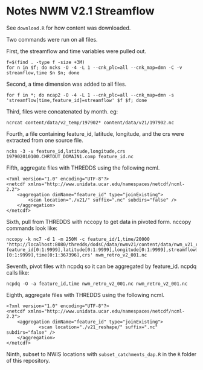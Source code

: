 # Notes NWM V2.1 Streamflow

See `download.R` for how content was downloaded.

Two commands were run on all files.

First, the streamflow and time variables were pulled out.
```
f=$(find . -type f -size +3M)
for n in $f; do ncks -O -4 -L 1 --cnk_plc=all --cnk_map=dmn -C -v streamflow,time $n $n; done
```

Second, a time dimension was added to all files. 

```
for f in *; do ncap2 -O -4 -L 1 --cnk_plc=all --cnk_map=dmn -s 'streamflow[time,feature_id]=streamflow' $f $f; done
```

Third, files were concatenated by month. eg:

```
ncrcat content/data/v2_temp/197902* content/data/v21/197902.nc 
```

Fourth, a file containing feature_id, latitude, longitude, and the crs were extracted from one source file.

```
ncks -3 -v feature_id,latitude,longitude,crs 197902010100.CHRTOUT_DOMAIN1.comp feature_id.nc
```

Fifth, aggregate files with THREDDS using the following ncml.

```
<?xml version="1.0" encoding="UTF-8"?>
<netcdf xmlns="http://www.unidata.ucar.edu/namespaces/netcdf/ncml-2.2">
    <aggregation dimName="feature_id" type="joinExisting">
        <scan location="./v21/" suffix=".nc" subdirs="false" />
    </aggregation>
</netcdf>
```

Sixth, pull from THREDDS with nccopy to get data in pivoted form. nccopy commands look like:

```
nccopy -k nc7 -d 1 -m 250M -c feature_id/1,time/20000 'http://localhost:8080/thredds/dodsC/data/nwmv21/content/data/nwm_v21_retro_full.ncml?feature_id[0:1:9999],latitude[0:1:9999],longitude[0:1:9999],streamflow[0:1:367396][0:1:9999],time[0:1:367396],crs' nwm_retro_v2_001.nc
```

Seventh, pivot files with ncpdq so it can be aggregated by feature_id. ncpdq calls like:

```
ncpdq -O -a feature_id,time nwm_retro_v2_001.nc nwm_retro_v2_001.nc
```

Eighth, aggregate files with THREDDS using the following ncml.

```
<?xml version="1.0" encoding="UTF-8"?>
<netcdf xmlns="http://www.unidata.ucar.edu/namespaces/netcdf/ncml-2.2">
    <aggregation dimName="feature_id" type="joinExisting">
            <scan location="./v21_reshape/" suffix=".nc" subdirs="false" />
    </aggregation>
</netcdf>
```

Ninth, subset to NWIS locations with `subset_catchments_dap.R` in the `R` folder of this repository.
